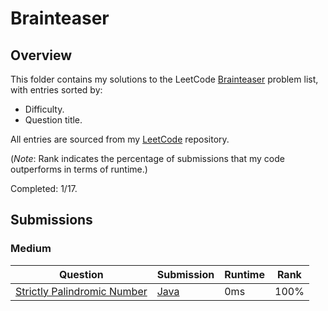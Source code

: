 # Brainteaser

## Overview
This folder contains my solutions to the LeetCode [Brainteaser](https://leetcode.com/problem-list/brainteaser/) problem list,
with entries sorted by:
- Difficulty.
- Question title.

All entries are sourced from my [LeetCode](https://github.com/shumarb/leetcode) repository.

(*Note*: Rank indicates the percentage of submissions that my code outperforms in terms of runtime.)

Completed: 1/17.

## Submissions
### Medium
| Question                                                                                                                              | Submission                                                                                                     | Runtime | Rank   |
|---------------------------------------------------------------------------------------------------------------------------------------|----------------------------------------------------------------------------------------------------------------|---------|--------|
| [Strictly Palindromic Number](https://leetcode.com/problems/strictly-palindromic-number/description/)                                 | [Java](https://github.com/shumarb/leetcode/blob/main/submissions/StrictlyPalindromicNumber.java)          | 0ms     | 100%   |